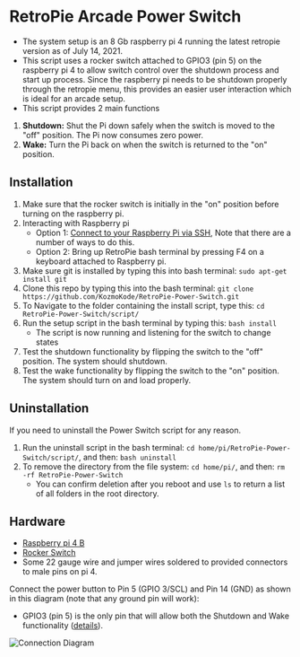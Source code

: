 # RetroPie Arcade Power Switch
* The system setup is an 8 Gb  raspberry pi 4 running the latest retropie version as of July 14, 2021.
* This script uses a rocker switch attached to GPIO3 (pin 5) on the raspberry pi 4 to allow switch control over the shutdown process and start up process. Since the raspberry pi needs to be shutdown properly through the retropie menu, this provides an easier user interaction which is ideal for an arcade setup. 
* This script provides 2 main functions
1. **Shutdown:** Shut the Pi down safely when the switch is moved to the "off" position. The Pi now consumes zero power.
2. **Wake:** Turn the Pi back on when the switch is returned to the "on" position.

## Installation
1. Make sure that the rocker switch is initially in the "on" position before turning on the raspberry pi. 
1. Interacting with Raspberry pi
    * Option 1: [Connect to your Raspberry Pi via SSH](https://www.raspberrypi.org/documentation/remote-access/ssh/), 
Note that there are a number of ways to do this. 
    * Option 2: Bring up RetroPie bash terminal by pressing F4 on a keyboard attached to Raspberry pi.  
2. Make sure git is installed by typing this into bash terminal: `sudo apt-get install git`
3. Clone this repo by typing this into the bash terminal: `git clone https://github.com/KozmoKode/RetroPie-Power-Switch.git`
4. To Navigate to the folder containing the install script, type this: `cd RetroPie-Power-Switch/script/`
5. Run the setup script in the bash terminal by typing this: `bash install`
      * The script is now running and listening for the switch to change states
6. Test the shutdown functionality by flipping the switch to the "off" position. The system should shutdown. 
7. Test the wake functionality by flipping the switch to the "on" position. The system should turn on and load properly. 


## Uninstallation

If you need to uninstall the Power Switch script for any reason. 

1. Run the uninstall script in the bash terminal: `cd home/pi/RetroPie-Power-Switch/script/`, and then: `bash uninstall`
2. To remove the directory from the file system: `cd home/pi/`, and then: `rm -rf RetroPie-Power-Switch`
    * You can confirm deletion after you reboot and use `ls` to return a list of all folders in the root directory.

## Hardware

* [Raspberry pi 4 B](https://www.amazon.com/Vilros-Raspberry-Complete-Desktop-Keyboard/dp/B08B1792CL/ref=sr_1_20?dchild=1&keywords=raspberry+pi+4+vilros&qid=1626292183&sr=8-20) 
* [Rocker Switch](https://www.amazon.com/DaierTek-Rocker-Switch-Household-Appliances/dp/B07S1MV462/ref=sr_1_13?crid=RHIY2XUYRN78&dchild=1&keywords=rocker+switch&qid=1626291624&sprefix=rocker+sw%2Caps%2C196&sr=8-13) 
* Some 22 gauge wire and jumper wires soldered to provided connectors to male pins on pi 4. 

Connect the power button to Pin 5 (GPIO 3/SCL) and Pin 14 (GND) as shown in this diagram (note that any ground pin will work):

* GPIO3 (pin 5) is the only pin that will allow both the Shutdown and Wake functionality ([details](https://pinout.xyz/pinout/i2c)).


![Connection Diagram](https://raw.githubusercontent.com/KozmoKode/RetroPie-Power-Switch/master/diagrams/powerbutton.png)
